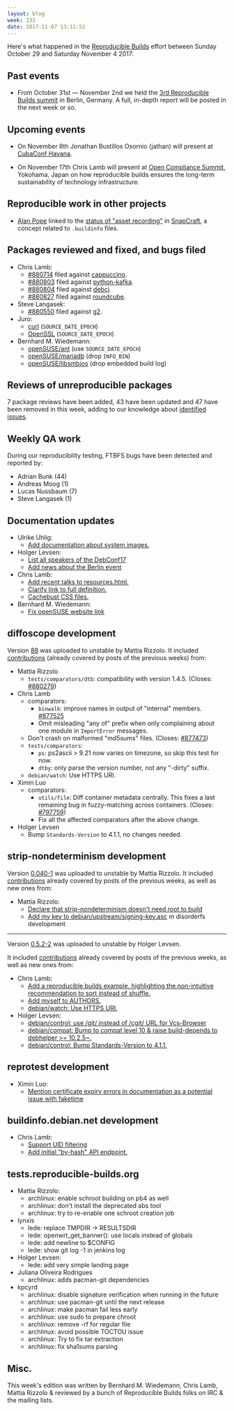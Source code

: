 ```yaml
---
layout: blog
week: 132
date: 2017-11-07 13:11:52
---
```


Here's what happened in the [Reproducible Builds](https://reproducible-builds.org) effort between Sunday October 29 and Saturday November 4 2017:

Past events
-----------

- From October 31st &mdash; November 2nd we held the [3rd Reproducible Builds summit](https://reproducible-builds.org/events/berlin2017/) in Berlin, Germany. A full, in-depth report will be posted in the next week or so.

Upcoming events
---------------

- On November 8th Jonathan Bustillos Osornio (jathan) will present at [CubaConf Havana](http://www.cubaconf.org/).

- On November 17th Chris Lamb will present at [Open Compliance Summit](http://events.linuxfoundation.org/events/open-compliance-summit/), Yokohama, Japan on how reproducible builds ensures the long-term sustainability of technology infrastructure.


Reproducible work in other projects
-----------------------------------

 * [Alan Pope](https://twitter.com/popey) linked to the [status of "asset recording"](https://forum.snapcraft.io/t/asset-recording-for-a-built-snap/317/27) in [SnapCraft](https://snapcraft.io/), a concept related to `.buildinfo` files.


Packages reviewed and fixed, and bugs filed
-------------------------------------------

* Chris Lamb:
    * <a href="https://bugs.debian.org/880714">#880714</a> filed against <a href="https://tracker.debian.org/pkg/cappuccino">cappuccino</a>.
    * <a href="https://bugs.debian.org/880803">#880803</a> filed against <a href="https://tracker.debian.org/pkg/python-kafka">python-kafka</a>.
    * <a href="https://bugs.debian.org/880804">#880804</a> filed against <a href="https://tracker.debian.org/pkg/debci">debci</a>.
    * <a href="https://bugs.debian.org/880827">#880827</a> filed against <a href="https://tracker.debian.org/pkg/roundcube">roundcube</a>.
* Steve Langasek:
    * <a href="https://bugs.debian.org/880550">#880550</a> filed against <a href="https://tracker.debian.org/pkg/g2">g2</a>.
* Juro:
  * [curl](https://github.com/curl/curl/pull/2026) (`SOURCE_DATE_EPOCH`)
  * [OpenSSL](https://github.com/openssl/openssl/pull/4639) (`SOURCE_DATE_EPOCH`)
* Bernhard M. Wiedemann:
  * [openSUSE/ant](https://build.opensuse.org/request/show/536291) (use `SOURCE_DATE_EPOCH`)
  * [openSUSE/mariadb](https://build.opensuse.org/request/show/536714) (drop `INFO_BIN`)
  * [openSUSE/libsmbios](https://build.opensuse.org/request/show/538561) (drop embedded build log)


Reviews of unreproducible packages
----------------------------------

7 package reviews have been added, 43 have been updated and 47 have been removed in this week,
adding to our knowledge about [identified issues](https://tests.reproducible-builds.org/debian/index_issues.html).


Weekly QA work
--------------

During our reproducibility testing, FTBFS bugs have been detected and reported by:

 - Adrian Bunk (44)
 - Andreas Moog (1)
 - Lucas Nussbaum (7)
 - Steve Langasek (1)

Documentation updates
---------------------

- Ulrike Uhlig:
    - [Add documentation about system images.](https://anonscm.debian.org/git/reproducible/reproducible-website.git/commit/?id=aa7f5d8)
- Holger Levsen:
    - [List all speakers of the DebConf17](https://anonscm.debian.org/git/reproducible/reproducible-website.git/commit/?id=41c790b)
    - [Add news about the Berlin event](https://anonscm.debian.org/git/reproducible/reproducible-website.git/commit/?id=f377966)
- Chris Lamb:
    - [Add recent talks to resources.html.](https://anonscm.debian.org/git/reproducible/reproducible-website.git/commit/?id=5b92ba9)
    - [Clarify link to full definition.](https://anonscm.debian.org/git/reproducible/reproducible-website.git/commit/?id=cc5529c)
    - [Cachebust CSS files.](https://anonscm.debian.org/git/reproducible/reproducible-website.git/commit/?id=e1c13b9)
- Bernhard M. Wiedemann:
    - [Fix openSUSE website link](https://anonscm.debian.org/git/reproducible/reproducible-website.git/commit/?id=4932426)


diffoscope development
----------------------

Version [88](https://tracker.debian.org/news/883817) was uploaded to unstable by Mattia Rizzolo.
It included [contributions](https://anonscm.debian.org/git/reproducible/diffoscope.git/log/?h=88)
(already covered by posts of the previous weeks) from:

* Mattia Rizzolo
   * `tests/comparators/dtb`: compatibility with version 1.4.5. (Closes: <a href="https://bugs.debian.org/880279">#880279</a>)
* Chris Lamb
   * comparators:
     * `binwalk`: improve names in output of "internal" members. <a href="https://bugs.debian.org/877525">#877525</a>
     * Omit misleading "any of" prefix when only complaining about one module in `ImportError` messages.
   * Don't crash on malformed "md5sums" files. (Closes: <a href="https://bugs.debian.org/877473">#877473</a>)
   * `tests/comparators`:
     * `ps`: ps2ascii > 9.21 now varies on timezone, so skip this test for now.
     * `dtby`: only parse the version number, not any "-dirty" suffix.
   * `debian/watch`: Use HTTPS URI.
* Ximin Luo
   * comparators:
     * `utils/file`: Diff container metadata centrally. This fixes a last remaining bug in fuzzy-matching across containers. (Closes: <a href="https://bugs.debian.org/797759">#797759</a>)
     * Fix all the affected comparators after the above change.
* Holger Levsen
   * Bump `Standards-Version` to 4.1.1, no changes needed.


strip-nondeterminism development
--------------------------------

Version [0.040-1](https://tracker.debian.org/news/882433) was uploaded to unstable by Mattia Rizzolo.
It included [contributions](https://anonscm.debian.org/git/reproducible/strip-nondeterminism.git/log/?h=debian/0.040-1)
already covered by posts of the previous weeks, as well as new ones from:

- Mattia Rizzolo:
    - [Declare that strip-nondeterminism doesn't need root to build](https://anonscm.debian.org/git/reproducible/strip-nondeterminism.git/commit/?id=99de0a9)
    - [Add my key to debian/upstream/signing-key.asc](https://anonscm.debian.org/git/reproducible/strip-nondeterminism.git/commit/?id=0811b2d)
m
disorderfs development
----------------------

Version [0.5.2-2](https://tracker.debian.org/news/882666) was uploaded to unstable by Holger Levsen.

It included [contributions](https://anonscm.debian.org/git/reproducible/disorderfs.git/log/?h=debian/0.5.2-2)
already covered by posts of the previous weeks, as well as new ones from:

- Chris Lamb:
    - [Add a reproducible builds example, highlighting the non-intuitive recommendation to sort instead of shuffle.](https://anonscm.debian.org/git/reproducible/disorderfs.git/commit/?id=e0f2944)
    - [Add myself to AUTHORS.](https://anonscm.debian.org/git/reproducible/disorderfs.git/commit/?id=2c83a54)
    - [debian/watch: Use HTTPS URI.](https://anonscm.debian.org/git/reproducible/disorderfs.git/commit/?id=94c928d)
- Holger Levsen:
    - [debian/control: use /git/ instead of /cgit/ URL for Vcs-Browser](https://anonscm.debian.org/git/reproducible/disorderfs.git/commit/?id=38f3590)
    - [debian/compat: Bump to compat level 10 & raise build-depends to debhelper >= 10.2.5~.](https://anonscm.debian.org/git/reproducible/disorderfs.git/commit/?id=09ae3ee)
    - [debian/control: Bump Standards-Version to 4.1.1.](https://anonscm.debian.org/git/reproducible/disorderfs.git/commit/?id=2303465)


reprotest development
---------------------

- Ximin Luo:
    - [Mention certificate expiry errors in documentation as a potential issue with faketime](https://anonscm.debian.org/git/reproducible/reprotest.git/commit/?id=94e158c)


buildinfo.debian.net development
--------------------------------

- Chris Lamb:
    - [Support UID filtering](https://anonscm.debian.org/git/reproducible/buildinfo.debian.net.git/commit/?id=81c116b)
    - [Add initial "by-hash" API endpoint.](https://anonscm.debian.org/git/reproducible/buildinfo.debian.net.git/commit/?id=5d69f38)

tests.reproducible-builds.org
-----------------------------

* Mattia Rizzolo:
  * archlinux: enable schroot building on pb4 as well
  * archlinux: don't install the deprecated abs tool
  * archlinux: try to re-enable one schroot creation job
* lynxis
  * lede: replace TMPDIR -> RESULTSDIR
  * lede: openwrt_get_banner(): use locals instead of globals
  * lede: add newline to $CONFIG
  * lede: show git log -1 in jenkins log
* Holger Levsen:
  + lede: add very simple landing page
* Juliana Oliveira Rodrigues
  + archlinux: adds pacman-git dependencies
* kpcyrd
  * archlinux: disable signature verification when running in the future
  * archlinux: use pacman-git until the next release
  * archlinux: make pacman fail less early
  * archlinux: use sudo to prepare chroot
  * archlinux: remove -rf for regular file
  * archlinux: avoid possible TOCTOU issue
  * archlinux: Try to fix tar extraction
  * archlinux: fix sha1sums parsing

Misc.
-----

This week's edition was written by Bernhard M. Wiedemann, Chris Lamb, Mattia Rizzolo & reviewed by a bunch of Reproducible Builds folks on IRC & the mailing lists.
